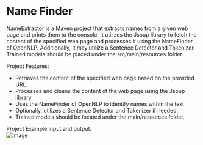 # Name Finder
<p>NameExtractor is a Maven project that extracts names from a given web page and prints them to the console. 
  It utilizes the Jsoup library to fetch the content of the specified web page and processes it using the NameFinder of OpenNLP. Additionally, it may utilize a Sentence Detector and Tokenizer. 
  Trained models should be placed under the src/main/resources folder.</p>
  
Project Features:

* Retrieves the content of the specified web page based on the provided URL.
* Processes and cleans the content of the web page using the Jsoup library.
* Uses the NameFinder of OpenNLP to identify names within the text.
* Optionally, utilizes a Sentence Detector and Tokenizer if needed.
* Trained models should be located under the main/resources folder.
  <p></p>
Project Example input and output:  
![image](https://github.com/AliHanBtmz/Name-Finder/assets/132774344/b8612a48-e03d-4140-9857-a84e1383fdc2)
